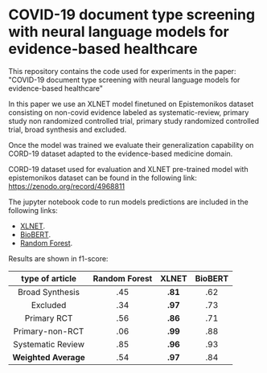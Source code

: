 # COVID-19 document type screening with neural language models for evidence-based healthcare

This repository contains the code used for experiments in the paper: "COVID-19 document type screening with neural language models for evidence-based healthcare"

In this paper we use an XLNET model finetuned on Epistemonikos dataset consisting on non-covid evidence labeled as systematic-review, primary study non randomized controlled trial, primary study randomized controlled trial, broad synthesis and excluded. 

Once the model was trained we evaluate their generalization capability on CORD-19 dataset adapted to the evidence-based medicine domain. 

CORD-19 dataset used for evaluation and XLNET pre-trained model with epistemonikos dataset can be found in the following link:
https://zenodo.org/record/4968811

The jupyter notebook code to run models predictions are included in the following links:

-  [XLNET](https://github.com/afcarvallo/covid_19_document_type_screening/blob/main/scripts/XLNet_CORD19_predictions.ipynb).
-  [BioBERT](https://github.com/afcarvallo/covid_19_document_type_screening/blob/main/scripts/BioBERT_CORD19_predictor.ipynb).
-  [Random Forest](https://github.com/afcarvallo/covid_19_document_type_screening/blob/main/scripts/RandomForest_CORD19_predictor.ipynb).

Results are shown in f1-score: 

|  type of article  | Random Forest | XLNET | BioBERT |
|:-----------------:|:-------------:|:-----:|:-------:|
|  Broad Synthesis  |      .45      |  **.81**  |   .62   |
|      Excluded     |      .34      |  **.97**  |   .73   |
|    Primary RCT    |      .56      |  **.86**  |   .71   |
|  Primary-non-RCT  |      .06      |  **.99**  |   .88   |
| Systematic Review |      .85      |  **.96**  |   .93   |
|  **Weighted Average** |  .54      |  **.97**  |   .84   |





